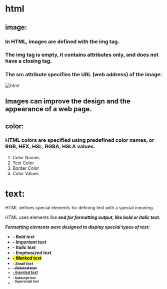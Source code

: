 # html

## image:
### In HTML, images are defined with the **img** tag.

### The **img** tag is empty, it contains attributes only, and does not have a closing tag.

### The src attribute specifies the URL (web address) of the image:

![html](https://khamsat.hsoubcdn.com/images/services/1096669/7d0c952154e5541a9d1768c029a1ebc0.jpg)


## Images can improve the design and the appearance of a web page.

## color:
### HTML colors are specified using predefined color names, or RGB, HEX, HSL, RGBA, HSLA values.

1. Color Names
2. Text Color
3. Border Color
4. Color Values

# text:

HTML  defines special elements for defining text with a special meaning.

HTML uses elements like <b> and <i> for formatting output, like bold or italic text.

Formatting elements were designed to display special types of text:

* <b> - Bold text
* <strong> - Important text
* <i> - Italic text
* <em> - Emphasized text
* <mark> - Marked text
* <small> - Small text
* <del> - Deleted text
* <ins> - Inserted text
* <sub> - Subscript text
* <sup> - Superscript text



